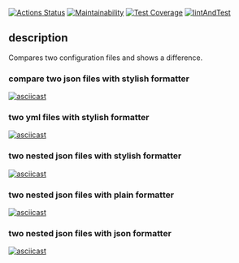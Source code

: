 [![Actions Status](https://github.com/ysemenyuk/backend-project-lvl2/workflows/hexlet-check/badge.svg)](https://github.com/ysemenyuk/backend-project-lvl2/actions)
[![Maintainability](https://api.codeclimate.com/v1/badges/2353a99e66ade71c10f9/maintainability)](https://codeclimate.com/github/ysemenyuk/backend-project-lvl2/maintainability)
[![Test Coverage](https://api.codeclimate.com/v1/badges/2353a99e66ade71c10f9/test_coverage)](https://codeclimate.com/github/ysemenyuk/backend-project-lvl2/test_coverage)
[![lintAndTest](https://github.com/ysemenyuk/backend-project-lvl2/workflows/lintAndTest/badge.svg)](https://github.com/ysemenyuk/backend-project-lvl2/actions)

## description
Compares two configuration files and shows a difference.

### compare two json files with stylish formatter
[![asciicast](https://asciinema.org/a/PL4CAjHImG9pFGqNftKjGY4p5.svg)](https://asciinema.org/a/PL4CAjHImG9pFGqNftKjGY4p5)

### two yml files with stylish formatter
[![asciicast](https://asciinema.org/a/arr6Fonrbk65KYndBlWXzW5Cc.svg)](https://asciinema.org/a/arr6Fonrbk65KYndBlWXzW5Cc)

### two nested json files with stylish formatter
[![asciicast](https://asciinema.org/a/287asSFc5YPke1qdGQlsRct26.svg)](https://asciinema.org/a/287asSFc5YPke1qdGQlsRct26)

### two nested json files with plain formatter
[![asciicast](https://asciinema.org/a/EHSXEmrshDLzLjJYx3Mml3umD.svg)](https://asciinema.org/a/EHSXEmrshDLzLjJYx3Mml3umD)

### two nested json files with json formatter
[![asciicast](https://asciinema.org/a/irlNCOuCZ9OHHaCiWYUTDZKSI.svg)](https://asciinema.org/a/irlNCOuCZ9OHHaCiWYUTDZKSI)